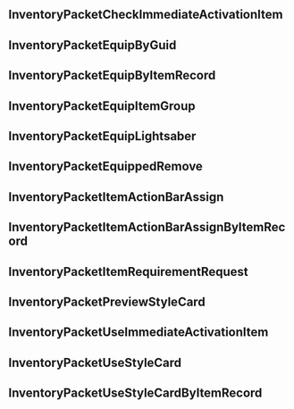 ## InventoryPacketCheckImmediateActivationItem

## InventoryPacketEquipByGuid

## InventoryPacketEquipByItemRecord

## InventoryPacketEquipItemGroup

## InventoryPacketEquipLightsaber

## InventoryPacketEquippedRemove

## InventoryPacketItemActionBarAssign

## InventoryPacketItemActionBarAssignByItemRecord

## InventoryPacketItemRequirementRequest

## InventoryPacketPreviewStyleCard

## InventoryPacketUseImmediateActivationItem

## InventoryPacketUseStyleCard

## InventoryPacketUseStyleCardByItemRecord
